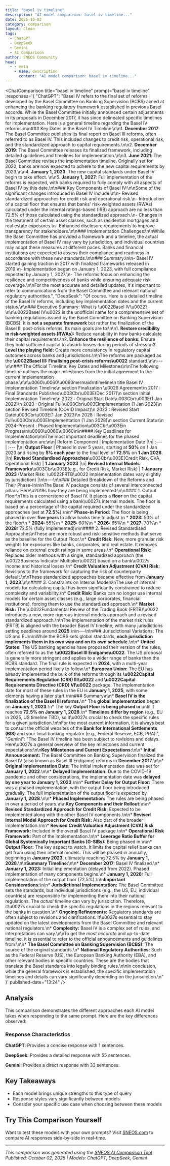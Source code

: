 ```yaml
---
title: "basel iv timeline"
description: "AI model comparison: basel iv timeline..."
date: 2025-10-02
category: comparison
layout: Clean
tags:
  - ChatGPT
  - DeepSeek
  - Gemini
  - AI Comparison
author: SNEOS Community
head:
  - - meta
    - name: description
      content: "AI model comparison: basel iv timeline..."
---
```


<ChatComparison
  title="basel iv timeline"
  prompt="basel iv timeline"
  :responses='{
    "ChatGPT": "Basel IV refers to the final set of reforms developed by the Basel Committee on Banking Supervision (BCBS) aimed at enhancing the banking regulatory framework established in previous Basel accords. While the Basel Committee initially announced certain adjustments in its proposals in December 2017, it has since delineated specific timelines for implementation. Here is a general timeline regarding the Basel IV reforms:\n\n### Key Dates in the Basel IV Timeline:\n\n1. **December 2017**: The Basel Committee publishes its final report on Basel III reforms, often referred to as Basel IV. This included changes to credit risk, operational risk, and the standardized approach to capital requirements.\n\n2. **December 2019**: The Basel Committee releases its finalized framework, including detailed guidelines and timelines for implementation.\n\n3. **June 2021**: The Basel Committee revises the implementation timeline. Originally set for 2022, banks are now expected to adhere to the new capital requirements by 2023.\n\n4. **January 1, 2023**: The new capital standards under Basel IV begin to take effect. \n\n5. **January 1, 2027**: Full implementation of the reforms is expected, with banks required to fully comply with all aspects of Basel IV by this date.\n\n### Key Components of Basel IV:\n\nSome of the significant changes introduced in Basel IV include:\n\n- Revised standardized approaches for credit risk and operational risk.\n- Introduction of a capital floor that ensures that banks' risk-weighted assets (RWAs) calculated under the internal ratings-based (IRB) approach are no less than 72.5% of those calculated using the standardized approach.\n- Changes in the treatment of certain asset classes, such as residential mortgages and real estate exposures.\n- Enhanced disclosure requirements to improve transparency for stakeholders.\n\n### Implementation Challenges:\n\nWhile the Basel Committee has provided a framework and a timeline, the actual implementation of Basel IV may vary by jurisdiction, and individual countries may adopt these measures at different paces. Banks and financial institutions are expected to assess their compliance and readiness in accordance with these new standards.\n\n### Summary:\n\n- Basel IV started gaining traction in 2017 with finalized frameworks released in 2019.\n- Implementation began on January 1, 2023, with full compliance expected by January 1, 2027.\n- The reforms focus on enhancing the resilience and competitiveness of banks while ensuring adequate risk coverage.\n\nFor the most accurate and detailed updates, it's important to refer to communications from the Basel Committee and relevant national regulatory authorities.",
    "DeepSeek": "Of course. Here is a detailed timeline of the Basel IV reforms, including key implementation dates and the current status.\n\n### Executive Summary: What is \u0022Basel IV\u0022?\n\n\u0022Basel IV\u0022 is the unofficial name for a comprehensive set of banking regulations issued by the Basel Committee on Banking Supervision (BCBS). It is **not a separate framework** but rather the finalization of the Basel III post-crisis reforms. Its main goals are to:\n\n1.  **Restore credibility in risk-weighted assets (RWAs):** Reduce variability in how banks calculate their capital requirements.\n2.  **Enhance the resilience of banks:** Ensure they hold sufficient capital to absorb losses during periods of stress.\n3.  **Level the playing field:** Create more consistency in regulatory capital outcomes across banks and jurisdictions.\n\nThe reforms are packaged as the **\u0022Basel III: Finalising post-crisis reforms\u0022** standard.\n\n---\n\n### The Official Timeline: Key Dates and Milestones\n\nThe following timeline outlines the major milestones from the initial agreement to the current implementation phase.\n\n\u0060\u0060\u0060mermaid\ntimeline\n    title Basel IV Implementation Timeline\n    section Finalization \u0026 Agreement\n    2017 : Final Standards Published\u003Cbr\u003E(Dec 2017)\n    section Initial Implementation Timeline\n    2022 : Original Start Date\u003Cbr\u003E(1 Jan 2022)\n    2023 : Original Full\u003Cbr\u003EImplementation (1 Jan 2023)\n    section Revised Timeline (COVID Impact)\n    2023 : Revised Start Date\u003Cbr\u003E(1 Jan 2023)\n    2028 : Revised Full\u003Cbr\u003EImplementation (1 Jan 2028)\n    section Current Status\n    2024-Present : Phased Implementation\u003Cbr\u003Ein Progress\n\u0060\u0060\u0060\n\n#### Key Deadlines for Implementation\n\nThe most important deadlines for the phased implementation are:\n\n| Reform Component | Implementation Date |\n| :--- | :--- |\n| **Output Floor** | Phased in over 5 years, starting at **50%** on 1 Jan 2023 and rising by **5% each year** to the final level of **72.5%** on **1 Jan 2028**. |\n| **Revised Standardised Approaches**\u003Cbr\u003E(Credit Risk, CVA, Operational Risk) | **1 January 2023** |\n| **Revised Internal Models Frameworks**\u003Cbr\u003E(e.g., for Credit Risk, Market Risk) | **1 January 2023** (Market Risk: \u0022FRTB\u0022 implementation dates vary slightly by jurisdiction) |\n\n---\n\n### Detailed Breakdown of the Reforms and Their Phase-In\n\nThe Basel IV package consists of several interconnected pillars. Here\u2019s how they are being implemented:\n\n#### 1. Output Floor\nThis is a cornerstone of Basel IV. It places a **floor** on the capital requirements calculated using a bank\u0027s internal models. The floor is based on a percentage of the capital required under the standardized approaches (set at **72.5%**).\n\n*   **Phase-in Period:** The floor is being phased in over **five years** to allow banks time to adjust.\n    *   **2023:** 50% of the floor\n    *   **2024:** 55%\n    *   **2025:** 60%\n    *   **2026:** 65%\n    *   **2027:** 70%\n    *   **2028:** 72.5% (fully implemented)\n\n#### 2. Revised Standardised Approaches\nThese are more robust and risk-sensitive methods that serve as the baseline for the Output Floor.\n*   **Credit Risk:** New, more granular risk weights for exposures like banks, corporates, and real estate. It removes reliance on external credit ratings in some areas.\n*   **Operational Risk:** Replaces older methods with a single, standardized approach (the \u0022Business Indicator Multiplier\u0022) based on a bank\u0027s income and historical losses.\n*   **Credit Valuation Adjustment (CVA) Risk:** Revisions to the framework for capturing the risk of counterparty default.\n\nThese standardized approaches became effective from **January 1, 2023**.\n\n#### 3. Constraints on Internal Models\nThe use of internal models for calculating capital has been significantly constrained to reduce complexity and variability.\n*   **Credit Risk:** Banks can no longer use internal models for certain asset classes (e.g., large corporates, financial institutions), forcing them to use the standardized approach.\n*   **Market Risk:** The \u0022Fundamental Review of the Trading Book (FRTB)\u0022 introduces a new, more rigorous internal models approach and a revised standardized approach.\n\nThe implementation of the market risk rules (FRTB) is aligned with the broader Basel IV timeline, with many jurisdictions setting deadlines around **2025**.\n\n---\n\n### Jurisdictional Variations: The US and EU\n\nWhile the BCBS sets global standards, **each jurisdiction implements them in its own way and on its own schedule.**\n\n*   **United States:** The US banking agencies have proposed their version of the rules, often referred to as the **\u0022Basel III Endgame\u0022**. The US proposal is generally more stringent and applies to a wider range of banks than the BCBS standard. The final rule is expected in **2024**, with a multi-year implementation period likely to follow.\n*   **European Union:** The EU has already implemented the bulk of the reforms through its **\u0022Capital Requirements Regulation (CRR) III\u0022** and **\u0022Capital Requirements Directive (CRD) VI\u0022** package. The implementation date for most of these rules in the EU is **January 1, 2025**, with some elements having a later start.\n\n### Summary\n\n*   **Basel IV is the finalization of the Basel III reforms.**\n*   The **global implementation** began on **January 1, 2023**.\n*   The key **Output Floor is being phased in** until it reaches **72.5% on January 1, 2028**.\n*   **Timelines differ by region** (e.g., EU in 2025, US timeline TBD), so it\u0027s crucial to check the specific rules for a given jurisdiction.\n\nFor the most current information, it is always best to consult the official websites of the **Bank for International Settlements (BIS)** and your local banking regulator (e.g., Federal Reserve, ECB, PRA).",
    "Gemini": "The Basel IV timeline has been subject to revisions and delays. Here\u0027s a general overview of the key milestones and current expectations:\n\n**Key Milestones and Current Expectations:**\n\n*   **Initial Announcement:** The Basel Committee on Banking Supervision finalized the Basel IV (also known as Basel III Endgame) reforms in **December 2017**.\n\n*   **Original Implementation Date:** The initial implementation date was set for **January 1, 2022**.\n\n*   **Delayed Implementation:** Due to the COVID-19 pandemic and other considerations, the implementation date was **delayed by one year to January 1, 2023**.\n\n*   **Further Delay for Output Floor:** There was a phased implementation, with the output floor being introduced gradually. The full implementation of the output floor is expected by **January 1, 2028**.\n\n*   **Phased Implementation:** The rules are being phased in over a period of years.\n\n**Key Components and their Rollout:**\n\n*   **Revised Standardized Approach for Credit Risk:** Expected to be implemented along with the other Basel IV components.\n\n*   **Revised Internal Model Approach for Credit Risk:** Also part of the broader implementation.\n\n*   **Revised Credit Valuation Adjustment (CVA) Risk Framework:** Included in the overall Basel IV package.\n\n*   **Operational Risk Framework:** Part of the implementation.\n\n*   **Leverage Ratio Buffer for Global Systemically Important Banks (G-SIBs):** Being phased in.\n\n*   **Output Floor:** The key aspect to watch.  It limits the capital relief banks can get from using their internal models. This will be phased in annually, beginning in **January 2023**, ultimately reaching 72.5% by **January 1, 2028**.\n\n**Summary Timeline:**\n\n*   **December 2017:** Basel IV finalized.\n*   **January 1, 2023:** Initial implementation (delayed from 2022).  Phased implementation of many components begins.\n*   **January 1, 2028:** Full implementation of the output floor (72.5%).\n\n**Important Considerations:**\n\n*   **Jurisdictional Implementation:** The Basel Committee sets the standards, but individual jurisdictions (e.g., the US, EU, individual countries) are responsible for implementing them into their national regulations.  The *actual* timeline can vary by jurisdiction.  Therefore, it\u0027s crucial to check the specific regulations in the regions relevant to the banks in question.\n*   **Ongoing Refinements:** Regulatory standards are often subject to revisions and clarifications. It\u0027s essential to stay updated on the latest developments from the Basel Committee and relevant national regulators.\n*   **Complexity:** Basel IV is a complex set of rules, and interpretations can vary.\n\nTo get the *most accurate* and up-to-date timeline, it is essential to refer to the official announcements and guidelines from:\n\n*   **The Basel Committee on Banking Supervision (BCBS):** The source of the original standards.\n*   **National Regulatory Authorities:**  Such as the Federal Reserve (US), the European Banking Authority (EBA), and other relevant bodies in specific countries.  These are the bodies that translate the Basel standards into legally binding rules.\n\nIn conclusion, while the general framework is established, the specific implementation timelines and details can vary significantly depending on the jurisdiction.\n"
  }'
  published-date="13:24"
/>

## Analysis

This comparison demonstrates the different approaches each AI model takes when responding to the same prompt. Here are the key differences observed:

### Response Characteristics

**ChatGPT**: Provides a concise response with 1 sentences. 

**DeepSeek**: Provides a detailed response with 55 sentences. 

**Gemini**: Provides a direct response with 33 sentences. 

## Key Takeaways

- Each model brings unique strengths to this type of query
- Response styles vary significantly between models
- Consider your specific use case when choosing between these models

## Try This Comparison Yourself

Want to test these models with your own prompts? Visit [SNEOS.com](https://sneos.com) to compare AI responses side-by-side in real-time.

---

*This comparison was generated using the [SNEOS AI Comparison Tool](https://sneos.com)*
*Published: October 02, 2025 | Models: ChatGPT, DeepSeek, Gemini*
